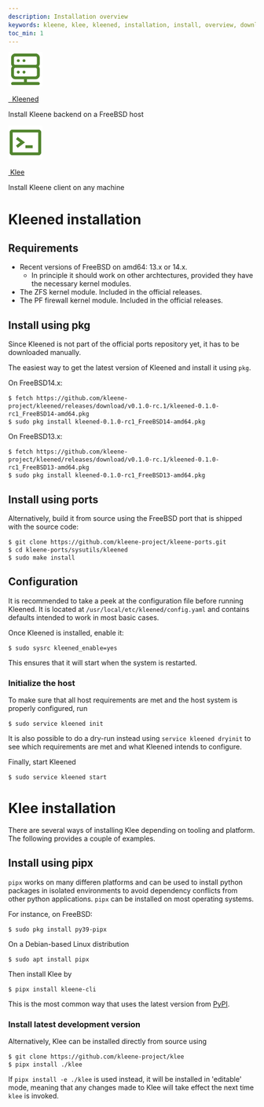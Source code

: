 ```yaml
---
description: Installation overview
keywords: kleene, klee, kleened, installation, install, overview, download
toc_min: 1
---
```


<div class="component-container">
  <!--start row-->
  <div class="row">
     <div class="col-xs-12 col-sm-12 col-md-12 col-lg-6 block">
        <div class="component">
             <div class="component-icon">
                 <a href="/install/#kleened-installation"><img src="/assets/images/kleened-server.svg" alt="kleened" width="70" height="70"></a>
             </div>
             <p class="h2"><a href="/install/#kleened-installation">&nbsp;&nbsp;Kleened</a></p>
             <p>Install Kleene backend on a FreeBSD host</p>
        </div>
     </div>
     <div class="col-xs-12 col-sm-12 col-md-12 col-lg-6 block">
        <div class="component">
            <div class="component-icon">
                 <a href="/install/#klee-installation"><img src="/assets/images/klee-reference.svg" alt="klee" width="70" height="70"></a>
            </div>
            <p class="h2"><a href="/install/#klee-installation">&nbsp;Klee</a></p>
            <p>Install Kleene client on any machine</p>
        </div>
     </div>
  </div>
</div>

# Kleened installation

## Requirements

- Recent versions of FreeBSD on amd64: 13.x or 14.x.
  - In principle it should work on other archtectures, provided they have the necessary kernel modules.
- The ZFS kernel module. Included in the official releases.
- The PF firewall kernel module. Included in the official releases.

## Install using pkg

Since Kleened is not part of the official ports repository yet, it has to be
downloaded manually.

The easiest way to get the latest version of Kleened and install it using
`pkg`.

On FreeBSD14.x:

```console
$ fetch https://github.com/kleene-project/kleened/releases/download/v0.1.0-rc.1/kleened-0.1.0-rc1_FreeBSD14-amd64.pkg
$ sudo pkg install kleened-0.1.0-rc1_FreeBSD14-amd64.pkg
```

On FreeBSD13.x:

```console
$ fetch https://github.com/kleene-project/kleened/releases/download/v0.1.0-rc.1/kleened-0.1.0-rc1_FreeBSD13-amd64.pkg
$ sudo pkg install kleened-0.1.0-rc1_FreeBSD13-amd64.pkg
```

## Install using ports

Alternatively, build it from source using the FreeBSD port that is shipped with
the source code:

```console
$ git clone https://github.com/kleene-project/kleene-ports.git
$ cd kleene-ports/sysutils/kleened
$ sudo make install
```

## Configuration

It is recommended to take a peek at the configuration file before running
Kleened. It is located at `/usr/local/etc/kleened/config.yaml` and contains
defaults intended to work in most basic cases.

Once Kleened is installed, enable it:

```console
$ sudo sysrc kleened_enable=yes
```

This ensures that it will start when the system is restarted.

### Initialize the host

To make sure that all host requirements are met and the host system is properly
configured, run

```console
$ sudo service kleened init
```

It is also possible to do a dry-run instead using
`service kleened dryinit` to see which requirements are met and what
Kleened intends to configure.

Finally, start Kleened

```console
$ sudo service kleened start
```

# Klee installation

There are several ways of installing Klee depending on tooling and platform.
The following provides a couple of examples.

## Install using pipx

`pipx` works on many differen platforms and can be used to install python packages
in isolated environments to avoid dependency conflicts from other python applications.
`pipx` can be installed on most operating systems.

For instance, on FreeBSD:

```console
$ sudo pkg install py39-pipx
```

On a Debian-based Linux distribution

```console
$ sudo apt install pipx
```

Then install Klee by

```console
$ pipx install kleene-cli
```

This is the most common way that uses the latest version from
[PyPI](https://pypi.org/).

### Install latest development version

Alternatively, Klee can be installed directly from source using

```console
$ git clone https://github.com/kleene-project/klee
$ pipx install ./klee
```

If `pipx install -e ./klee` is used instead, it will be installed in 'editable'
mode, meaning that any changes made to Klee will take effect the next time `klee`
is invoked.
